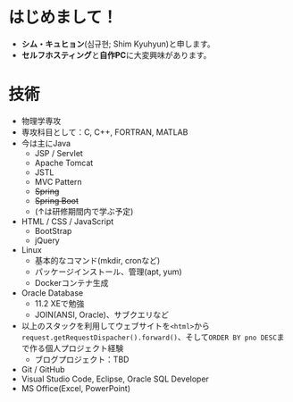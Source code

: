 # はじめまして！

- **シム・キュヒョン**(심규현; Shim Kyuhyun)と申します。
- **セルフホスティング**と**自作PC**に大変興味があります。

# 技術

- 物理学専攻
- 専攻科目として：C, C++, FORTRAN, MATLAB
- 今は主にJava
  - JSP / Servlet
  - Apache Tomcat
  - JSTL
  - MVC Pattern
  - ~~Spring~~
  - ~~Spring Boot~~
  - (↑は研修期間内で学ぶ予定)
- HTML / CSS / JavaScript
  - BootStrap
  - jQuery 
- Linux
  - 基本的なコマンド(mkdir, cronなど)
  - パッケージインストール、管理(apt, yum)
  - Dockerコンテナ生成
- Oracle Database
  - 11.2 XEで勉強
  - JOIN(ANSI, Oracle)、サブクエリなど
- 以上のスタックを利用してウェブサイトを`<html>`から`request.getRequestDispacher().forward()`、そして`ORDER BY pno DESC`まで作る個人プロジェクト経験
  - ブログプロジェクト：TBD 
- Git / GitHub
- Visual Studio Code, Eclipse, Oracle SQL Developer
- MS Office(Excel, PowerPoint)
